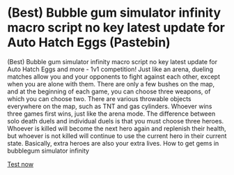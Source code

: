 # (Best) Bubble gum simulator infinity macro script no key latest update for Auto Hatch Eggs (Pastebin)

(Best) Bubble gum simulator infinity macro script no key latest update for Auto Hatch Eggs and more - 1v1 competition! Just like an arena, dueling matches allow you and your opponents to fight against each other, except when you are alone with them. There are only a few bushes on the map, and at the beginning of each game, you can choose three weapons, of which you can choose two. There are various throwable objects everywhere on the map, such as TNT and gas cylinders. Whoever wins three games first wins, just like the arena mode. The difference between solo death duels and individual duels is that you must choose three heroes. Whoever is killed will become the next hero again and replenish their health, but whoever is not killed will continue to use the current hero in their current state. Basically, extra heroes are also your extra lives. How to get gems in bubblegum simulator infinity

[Test now](https://www.pexels.com/@jan-smith-2151530586/)

